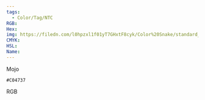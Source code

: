 ```yaml
---
tags:
  - Color/Tag/NTC
RGB:
Hex:
img: https://filedn.com/l0hpzxl1f01yT7GHxtF8cyk/Color%20Snake/standard_csv_to_svg/C04737.svg
CMYK:
HSL:
Name:
---
```

Mojo
```palette
#C04737
```
RGB
